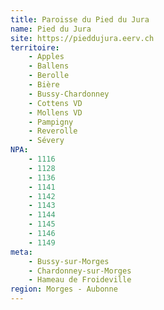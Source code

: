 ```yaml
---
title: Paroisse du Pied du Jura
name: Pied du Jura
site: https://pieddujura.eerv.ch
territoire:
    - Apples
    - Ballens
    - Berolle
    - Bière
    - Bussy-Chardonney
    - Cottens VD
    - Mollens VD
    - Pampigny
    - Reverolle
    - Sévery
NPA:
    - 1116
    - 1128
    - 1136
    - 1141
    - 1142
    - 1143
    - 1144
    - 1145
    - 1146
    - 1149
meta:
    - Bussy-sur-Morges
    - Chardonney-sur-Morges
    - Hameau de Froideville
region: Morges - Aubonne
---
```

